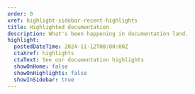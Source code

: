 ```yaml
---
order: 0
xref: highlight-sidebar-recent-highlights
title: Highlighted documentation
description: What's been happening in documentation land.
highlight:
  postedDateTime: 2024-11-12T00:00:00Z
  ctaXref: highlights
  ctaText: See our documentation highlights
  showOnHome: false
  showOnHighlights: false
  showInSidebar: true
---
```

